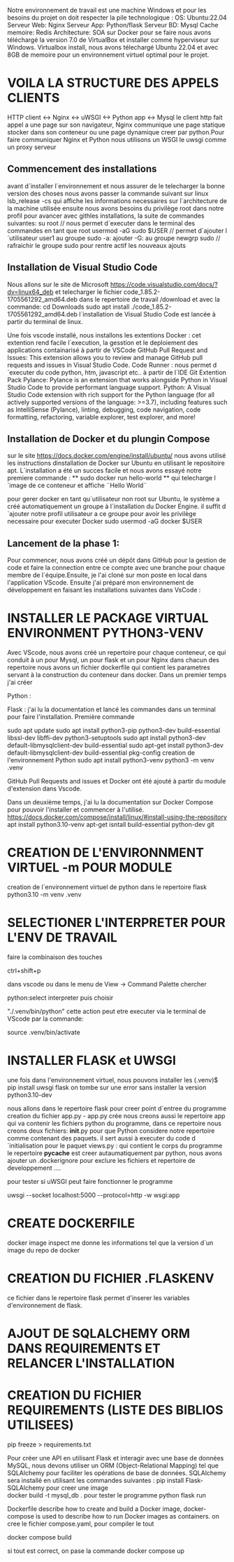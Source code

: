 Notre environnement de travail est une machine Windows et pour les besoins du projet on doit respecter la pile technologique : 
OS: Ubuntu:22.04
Serveur Web: Nginx
Serveur App: Python/flask
Serveur BD: Mysql
Cache memoire: Redis
Architecture: SOA sur Docker
pour se faire nous avons téléchargé la version 7.0 de VirtualBox et installer comme hyperviseur sur Windows.
Virtualbox install, nous avons télechargé Ubuntu 22.04 et avec 8GB de memoire pour un environnement virtuel optimal pour le projet.

# VOILA LA STRUCTURE DES APPELS CLIENTS
HTTP client <-> Nginx <-> uWSGI <-> Python app <-> Mysql
le client http fait appel a une page sur son navigateur, Nginx communique une page statique stocker dans son conteneur ou une page dynamique creer par python.Pour faire communiquer Nginx et Python nous utilisons un WSGI le uwsgi comme un proxy  serveur
## Commencement des installations
avant d´installer l´environnement et nous assurer de le telecharger la bonne version des choses nous avons passer la commande suivant sur linux 
lsb_release -cs
qui affiche les informations necessaires sur l´architecture de la machine utilisée
ensuite nous avons besoins du privilège root dans notre profil pour avancer avec githles installations, la suite de commandes suivantes:
su root    // nous permet d´executer dans le terminal des commandes en tant que root
usermod -aG sudo $USER  // permet d´ajouter l´utilisateur user1 au groupe sudo -a: ajouter -G: au groupe
newgrp sudo   // rafraichir le groupe sudo pour rentre actif les nouveaux ajouts

## Installation de Visual Studio Code ##
Nous allons sur le site de Microsoft https://code.visualstudio.com/docs/?dv=linux64_deb et telecharger le fichier code_1.85.2-1705561292_amd64.deb dans le repertoire de travail /download et avec la commande:
cd Downloads
sudo apt install ./code_1.85.2-1705561292_amd64.deb
l´installation de Visual Studio Code est lancée à partir du terminal de linux.

Une fois vscode installé, nous installons les extentions 
Docker : cet extention rend facile l´execution, la gesstion et le deploiement des applications containarisé à partir de VSCode
GitHub Pull Request and Issues: This extension allows you to review and manage GitHub pull requests and issues in Visual Studio Code. 
Code Runner : nous permet d´executer du code python, htm, javascript etc.. à partir de l´IDE
Git Extention Pack
Pylance: Pylance is an extension that works alongside Python in Visual Studio Code to provide performant language support.
Python: A Visual Studio Code extension with rich support for the Python language (for all actively supported versions of the language: >=3.7), including features such as IntelliSense (Pylance), linting, debugging, code navigation, code formatting, refactoring, variable explorer, test explorer, and more!

## Installation de Docker et du plungin Compose ##
sur le site https://docs.docker.com/engine/install/ubuntu/ nous avons utilisé les instructions dinstallation de Docker sur Ubuntu en utilisant le repositoire apt. L´installation a été un succes facile et nous avons essayé notre premiere commande :
** sudo docker run hello-world **
qui telecharge l´image de ce conteneur et affiche ¨Hello World¨

pour gerer docker en tant qu´utilisateur non root sur Ubuntu, le système a créé automatiquement un groupe à l´installation du Docker Engine. il suffit d´ajouter notre profil utilisateur a ce groupe pour avoir les privilège necessaire pour executer Docker
sudo usermod -aG docker $USER

## Lancement de la phase 1: ##
Pour commencer, nous avons créé un dépôt dans GitHub pour la gestion de code et faire la connection entre ce compte avec une branche pour chaque membre de l´équipe.Ensuite, je l'ai cloné sur mon poste en local dans l'application VScode. Ensuite j'ai préparé mon environnement de développement en faisant les installations suivantes dans VsCode : 

# INSTALLER LE PACKAGE VIRTUAL ENVIRONMENT PYTHON3-VENV 
Avec VScode, nous avons créé un repertoire pour chaque conteneur, ce qui conduit à un pour
Mysql, un pour flask et un pour Nginx
dans chacun des repertoire nous avons un fichier dockerfile qui contient les parametres servant à la construction du conteneur dans docker.
Dans un premier temps j'ai créer  

Python :  

Flask : j'ai lu la documentation et lancé les commandes dans un terminal pour faire l'installation. Première commande 

sudo apt update
sudo apt install python3-pip python3-dev build-essential libssl-dev libffi-dev python3-setuptools
sudo apt install python3-dev default-libmysqlclient-dev build-essential
sudo apt-get install python3-dev default-libmysqlclient-dev build-essential pkg-config
creation de l'environnement Python
sudo apt install python3-venv
python3 -m venv .venv 



GitHub Pull Requests and issues et Docker ont été ajouté à partir du module d'extension dans Vscode.

Dans un deuxième temps, j'ai lu la documentation sur Docker Compose pour pouvoir l'installer et commencer à l'utilisé. https://docs.docker.com/compose/install/linux/#install-using-the-repository
apt install python3.10-venv
apt-get isntall build-essential python-dev git

# CREATION DE L'ENVIRONNMENT VIRTUEL -m POUR MODULE
creation de l´environnement virtuel de python dans le repertoire flask
python3.10 -m venv .venv

# SELECTIONER L'INTERPRETER POUR L'ENV DE TRAVAIL
faire la combinaison des touches 

ctrl+shift+p  

dans vscode ou dans le menu de View -> Command Palette chercher 

python:select interpreter
puis choisir

"./.venv/bin/python"
cette action peut etre executer via le terminal de VScode par la commande:

source .venv/bin/activate

# INSTALLER FLASK et UWSGI
une fois dans l'environnement virtuel, nous pouvons installer les 
(.venv)$ pip install uwsgi flask
on tombe sur une error sans installer la version python3.10-dev

nous allons dans le repertoire flask pour creer  point d´entree du programme
creation du fichier app.py - app.py crée
nous creons aussi le repertoire app qui va contenir les fichiers python du programme, dans ce repertoire nous creons deux fichiers:
__init__.py   pour que Python considere notre repertoire comme contenant des paquets. il sert aussi à executer du code d´initialisation pour le paquet
views.py  : qui contient le corps du programme
le repertoire __pycache__ est creer autaumatiquement par python, nous avons ajouter un .dockerignore pour exclure les fichiers et repertoire de developpement
....

pour tester si uWSGI peut faire fonctionner le programme

uwsgi --socket localhost:5000 --protocol=http -w wsgi:app

# CREATE DOCKERFILE
docker image inspect <imageID> me donne les informations tel que la version d´un image du repo de docker

# CREATION DU FICHIER .FLASKENV
ce fichier dans le repertoire flask permet d'inserer les variables d'environnement de flask. 
# AJOUT DE SQLALCHEMY ORM DANS REQUIREMENTS ET RELANCER L'INSTALLATION

# CREATION DU FICHIER REQUIREMENTS (LISTE DES BIBLIOS UTILISEES)
pip freeze > requirements.txt


Pour créer une API en utilisant Flask et interagir avec une base de données MySQL, nous devons utiliser un ORM (Object-Relational Mapping) tel que SQLAlchemy pour faciliter les opérations de base de données. SQLAlchemy sera installé en utilisant les commandes suivantes :
pip install Flask-SQLAlchemy
pour creer une image  
docker build -t mysql_db .
pour tester le programme python
flask run

Dockerfile describe how to create and build a Docker image,
docker-compose is used to describe how to run Docker images as containers.
on cree le fichier compose.yaml, pour compiler le tout 

docker compose build

si tout est correct, on pase la commande
docker compose up


